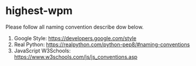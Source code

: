 # highest-wpm

Please follow all naming convention describe dow below.

1. Google Style: https://developers.google.com/style
2. Real Python: https://realpython.com/python-pep8/#naming-conventions
3. JavaScript W3Schools: https://www.w3schools.com/js/js_conventions.asp
